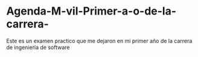 # Agenda-M-vil-Primer-a-o-de-la-carrera-
Este es un examen practico que me dejaron en mi primer año de la carrera de ingeniería de software 
